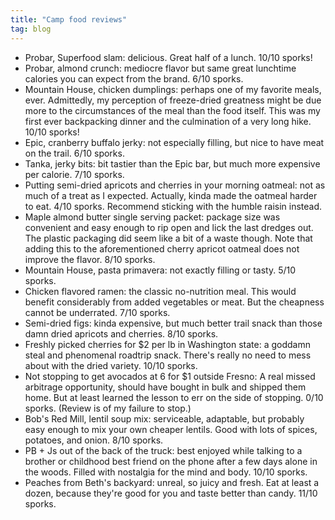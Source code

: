 ```yaml
---
title: "Camp food reviews"
tag: blog
---
```


- Probar, Superfood slam: delicious. Great half of a lunch. 10/10 sporks!
- Probar, almond crunch: mediocre flavor but same great lunchtime calories you can expect from the brand. 6/10 sporks.
- Mountain House, chicken dumplings: perhaps one of my favorite meals, ever. Admittedly, my perception of freeze-dried greatness might be due more to the circumstances of the meal than the food itself. This was my first ever backpacking dinner and the culmination of a very long hike. 10/10 sporks!
- Epic, cranberry buffalo jerky: not especially filling, but nice to have meat on the trail. 6/10 sporks.
- Tanka, jerky bits: bit tastier than the Epic bar, but much more expensive per calorie. 7/10 sporks.
- Putting semi-dried apricots and cherries in your morning oatmeal: not as much of a treat as I expected. Actually, kinda made the oatmeal harder to eat. 4/10 sporks. Recommend sticking with the humble raisin instead.
- Maple almond butter single serving packet: package size was convenient and easy enough to rip open and lick the last dredges out. The plastic packaging did seem like a bit of a waste though. Note that adding this to the aforementioned cherry apricot oatmeal does not improve the flavor. 8/10 sporks.
- Mountain House, pasta primavera: not exactly filling or tasty. 5/10 sporks.
- Chicken flavored ramen: the classic no-nutrition meal. This would benefit considerably from added vegetables or meat. But the cheapness cannot be underrated. 7/10 sporks.
- Semi-dried figs: kinda expensive, but much better trail snack than those damn dried apricots and cherries. 8/10 sporks.
- Freshly picked cherries for $2 per lb in Washington state: a goddamn steal and phenomenal roadtrip snack. There's really no need to mess about with the dried variety. 10/10 sporks.
- Not stopping to get avocados at 6 for $1 outside Fresno: A real missed arbitrage opportunity, should have bought in bulk and shipped them home. But at least learned the lesson to err on the side of stopping. 0/10 sporks. (Review is of my failure to stop.)
- Bob's Red Mill, lentil soup mix: serviceable, adaptable, but probably easy enough to mix your own cheaper lentils. Good with lots of spices, potatoes, and onion. 8/10 sporks.
- PB + Js out of the back of the truck: best enjoyed while talking to a brother or childhood best friend on the phone after a few days alone in the woods. Filled with nostalgia for the mind and body. 10/10 sporks.
- Peaches from Beth's backyard: unreal, so juicy and fresh. Eat at least a dozen, because they're good for you and taste better than candy. 11/10 sporks.
